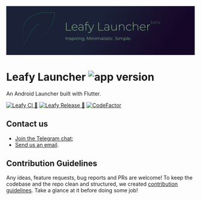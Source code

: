 <img src="./imgs/banner.svg">

# Leafy Launcher ![app version][app-version-img]

An Android Launcher built with Flutter.

[![Leafy CI 🌱][ci-badge-url]][ci-url] [![Leafy Release 🌳][release-ci-badge-url]][release-ci-url] [![CodeFactor][code-factor--badge-url]][code-factor-app-url] 

## Contact us

- [Join the Telegram chat](https://t.me/leafy_launcher);
- [Send us an email](mailto:leafylauncher@gmail.com).


## Contribution Guidelines

Any ideas, feature requests, bug reports and PRs are welcome! To keep the codebase and the repo clean and structured, we created [contribution guidelines](https://github.com/nivisi/LeafyLauncher/wiki/Contribution-Guidelines). Take a glance at it before doing some job! 

<!-- References -->
[code-factor--badge-url]: https://www.codefactor.io/repository/github/nivisi/leafylauncher/badge?s=12760533a8fde6261b394c1023a0e4e8e3ca6a7a
[code-factor-app-url]: https://www.codefactor.io/repository/github/nivisi/leafylauncher
[app-version-img]: https://img.shields.io/badge/version-1.2.4_beta-green

[ci-badge-url]: https://github.com/nivisi/LeafyLauncher/actions/workflows/leafy_ci.yml/badge.svg?branch=develop
[ci-url]: https://github.com/nivisi/LeafyLauncher/actions/workflows/leafy_ci.yml

[release-ci-badge-url]: https://github.com/nivisi/LeafyLauncher/actions/workflows/leafy_release_ci.yml/badge.svg
[release-ci-url]: https://github.com/nivisi/LeafyLauncher/actions/workflows/leafy_release_ci.yml

